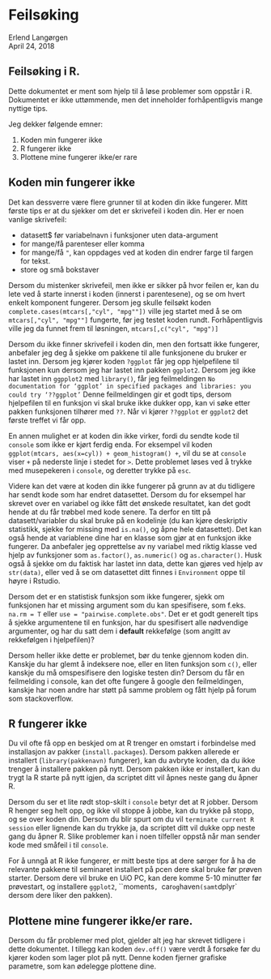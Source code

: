 # Feilsøking
Erlend Langørgen  
April 24, 2018  



## Feilsøking i R.

Dette dokumentet er ment som hjelp til å løse problemer som oppstår i R. Dokumentet er ikke uttømmende, men det inneholder forhåpentligvis mange nyttige tips.

Jeg dekker følgende emner:
1. Koden min fungerer ikke
2. R fungerer ikke
3. Plottene mine fungerer ikke/er rare

## Koden min fungerer ikke

Det kan dessverre være flere grunner til at koden din ikke fungerer. Mitt første tips er at du sjekker om det er skrivefeil i koden din. Her er noen vanlige skrivefeil:

* datasett$ før variabelnavn i funksjoner uten data-argument
* for mange/få parenteser eller komma
* for mange/få `"`, kan oppdages ved at koden din endrer farge til fargen for tekst.
* store og små bokstaver

Dersom du mistenker skrivefeil, men ikke er sikker på hvor feilen er, kan du lete ved å starte innerst i koden (innerst i parentesene), og se om hvert enkelt komponent fungerer. Dersom jeg skulle feilsøkt koden `complete.cases(mtcars[,"cyl", "mpg""])` ville jeg startet med å se om `mtcars[,"cyl", "mpg""]` fungerte, før jeg testet koden rundt. Forhåpentligvis ville jeg da funnet frem til løsningen, `mtcars[,c("cyl", "mpg")]`

Dersom du ikke finner skrivefeil i koden din, men den fortsatt ikke fungerer, anbefaler jeg deg å sjekke om pakkene til alle funksjonene du bruker er lastet inn. Dersom jeg kjører koden `?ggplot` får jeg opp hjelpefilene til funksjonen kun dersom jeg har lastet inn pakken `ggplot2`. Dersom jeg ikke har lastet inn `ggpplot2` med `library()`, får jeg feilmeldingen 
`No documentation for ‘ggplot’ in specified packages and libraries: you could try ‘??ggplot’`
Denne feilmeldingen gir et godt tips, dersom hjelpefilen til en funksjon vi skal bruke ikke dukker opp, kan vi søke etter pakken funksjonen tilhører med `??`. Når vi kjører `??ggplot` er `ggplot2` det første treffet vi får opp.

En annen mulighet er at koden din ikke virker, fordi du sendte kode til `console` som ikke er kjørt ferdig enda.
For eksempel vil koden `ggplot(mtcars, aes(x=cyl)) + geom_histogram() +`, vil du se at `console` viser `+` på nederste linje i stedet for `>`. Dette problemet løses ved å trykke med musepekeren i `console`, og
deretter trykke på `esc`. 

Videre kan det være at koden din ikke fungerer på grunn av at du tidligere har sendt kode som har endret datasettet. Dersom du for eksempel har skrevet over en variabel og ikke fått det ønskede resultatet, kan det godt hende at du får trøbbel med kode senere. Ta derfor en titt på datasett/variabler du skal bruke på en kodelinje (du kan kjøre deskriptiv statistikk, sjekke for missing med `is.na()`, og åpne hele datasettet). Det kan også hende at variablene dine har en klasse som gjør at en funksjon ikke fungerer. Da anbefaler jeg opprettelse av ny variabel med riktig klasse ved hjelp av funksjoner som `as.factor()`, `as.numeric()` og `as.character()`. Husk også å sjekke om du faktisk har lastet inn data, dette kan gjøres ved hjelp av `str(data)`, eller ved å se om datasettet ditt finnes i `Environment` oppe til høyre i Rstudio.

Dersom det er en statistisk funksjon som ikke fungerer, sjekk om funksjonen har et missing argument som du kan spesifisere, som f.eks. `na.rm = T` eller `use = "pairwise.complete.obs"`. Det er et godt generelt tips å sjekke argumentene til en funksjon, har du spesifisert alle nødvendige argumenter, og har du satt dem i **default** rekkefølge (som angitt av rekkefølgen i hjelpefilen)?

Dersom heller ikke dette er problemet, bør du tenke gjennom koden din. Kanskje du har glemt å indeksere noe, eller en liten funksjon som `c()`, eller kanskje du må omspesifisere den logiske testen din? Dersom du får en feilmelding i console, kan det ofte fungere å google den feilmeldingen, kanskje har noen andre har støtt på samme problem og fått hjelp på forum som stackoverflow.


## R fungerer ikke

Du vil ofte få opp en beskjed om at R trenger en omstart i forbindelse med installasjon av pakker (`install.packages`). Dersom pakken allerede er installert (`library(pakkenavn)` fungerer), kan du avbryte koden, da du ikke trenger å installere pakken på nytt. Dersom pakken ikke er installert, kan du trygt la R starte på nytt igjen, da scriptet ditt vil åpnes neste gang du åpner R.

Dersom du ser et lite rødt stop-skilt i `console` betyr det at R jobber. Dersom R henger seg helt opp, og ikke vil stoppe å jobbe, kan du trykke på stopp, og se over koden din. Dersom du blir spurt om du vil `terminate current R session` eller lignende kan du trykke ja, da scriptet ditt vil dukke opp neste gang du åpner R. Slike problemer kan i noen tilfeller oppstå når man sender kode med småfeil i til `console`.

For å unngå at R ikke fungerer, er mitt beste tips at dere sørger for å ha de relevante pakkene til seminaret installert på pcen dere skal bruke før prøven starter. Dersom dere vil bruke en UiO PC, kan dere komme 5-10 minutter før prøvestart, og installere `ggplot2`, ``moments`, `car` og `haven` (samt `dplyr` dersom dere liker den pakken).


## Plottene mine fungerer ikke/er rare.

Dersom du får problemer med plot, gjelder alt jeg har skrevet tidligere i dette dokumentet. I tillegg kan koden `dev.off()` være verdt å forsøke før du kjører koden som lager plot på nytt. Denne koden fjerner grafiske parametre, som kan ødelegge plottene dine. 




